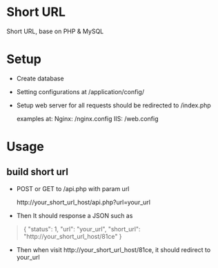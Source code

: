 Short URL
=========

Short URL, base on PHP &amp; MySQL


Setup
=========

 - Create database
 - Setting configurations at /application/config/
 - Setup web server for all requests should be redirected to /index.php
 
   examples at:
   Nginx: /nginx.config
   IIS: /web.config
 
 Usage
=========
 
 build short url
------

 * POST or GET to /api.php with param url 
  
   http://your_short_url_host/api.php?url=your_url
  
 * Then It should response a JSON such as
 
 > {
 >      "status": 1,
 >      "url": "your_url",
 >      "short_url": "http://your_short_url_host/81ce"
 > }

 * Then when visit http://your_short_url_host/81ce, it should redirect to your_url

